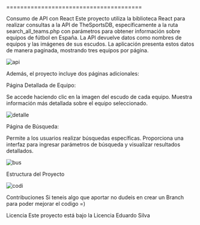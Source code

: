 =======================================

Consumo de API con React
Este proyecto utiliza la biblioteca React para realizar consultas a la API de TheSportsDB, específicamente a la ruta search_all_teams.php con parámetros para obtener información sobre equipos de fútbol en España. La API devuelve datos como nombres de equipos y las imágenes de sus escudos. La aplicación presenta estos datos de manera paginada, mostrando tres equipos por página.

![api](https://github.com/eduardof5sg/react-api/assets/149663359/cb328c67-8e14-46d0-bf7a-090c558746c2)

Además, el proyecto incluye dos páginas adicionales:

Página Detallada de Equipo:

Se accede haciendo clic en la imagen del escudo de cada equipo.
Muestra información más detallada sobre el equipo seleccionado.

![detalle](https://github.com/eduardof5sg/react-api/assets/149663359/21cedce8-d810-4317-b215-e252b1e50120)




Página de Búsqueda:


Permite a los usuarios realizar búsquedas específicas.
Proporciona una interfaz para ingresar parámetros de búsqueda y visualizar resultados detallados.


![bus](https://github.com/eduardof5sg/react-api/assets/149663359/8ea51404-494a-4d75-9a0f-3289f8651796)

Estructura del Proyecto

![codi](https://github.com/eduardof5sg/react-api/assets/149663359/1718e79d-f3af-415d-b2f9-330542f579c4)


Contribuciones
Si teneis algo que aportar no dudeis en crear un Branch para poder
mejorar el codigo =)

Licencia
Este proyecto está bajo la Licencia Eduardo Silva
